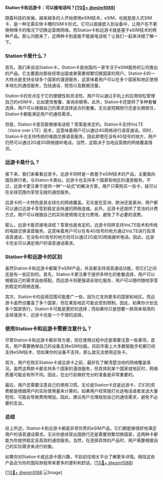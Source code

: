 **Station卡和远游卡：可以接电话吗？[[TG💪+ @esim1088](https://t.me/s/esim1088)]**

随着科技的发展，越来越多的人开始使用eSIM技术。eSIM，也就是嵌入式SIM卡，是一种无需实体卡槽的SIM卡形式。它可以直接嵌入到设备中，让用户在不更换物理卡的情况下切换运营商网络。而Station卡和远游卡就是基于eSIM技术的两种产品。那么问题来了，这两种卡到底能不能接电话呢？让我们一起来详细了解一下。

### Station卡是什么？

首先，我们来谈谈Station卡。Station卡是由国内一家专注于eSIM服务的公司推出的产品。它主要面向那些经常出国或者需要频繁切换国家的用户。Station卡的一大特点是支持全球多个国家的漫游服务，这意味着用户可以在多个国家和地区使用本地化的通信服务，包括通话、短信以及数据流量。

Station卡的优点在于它的便捷性和灵活性。用户可以通过手机上的应用轻松管理自己的eSIM卡，比如更改套餐、查询余额等。此外，Station卡还提供了多种套餐选择，用户可以根据自己的需求选择适合的套餐。无论是短期旅行还是长期居住，Station卡都能满足用户的通信需求。

但是，Station卡是否能够接电话呢？答案是肯定的。Station卡支持VoLTE（Voice over LTE）技术，这意味着用户可以通过4G网络进行语音通话。同时，Station卡也支持传统的电路交换语音服务，因此即使在没有4G信号的地方，用户仍然可以通过2G或3G网络接听电话。当然，这取决于当地运营商的网络覆盖情况。

### 远游卡是什么？

接下来，我们来看看远游卡。远游卡同样是一款基于eSIM技术的产品，主要面向国际旅行者。与Station卡类似，远游卡也支持多个国家和地区的漫游服务。不过，远游卡更注重于提供一种“一站式”的解决方案，用户只需购买一张卡，就可以在全球范围内享受无缝的通信服务。

远游卡的一大特色是其全球化的网络覆盖。无论是在亚洲、欧洲还是美洲，用户都可以通过远游卡享受到稳定且快速的网络连接。此外，远游卡还提供了灵活的计费方式，用户可以根据自己的实际使用情况支付费用，避免了不必要的浪费。

那么，远游卡能否接电话呢？答案也是肯定的。远游卡同样支持VoLTE技术和传统的电路交换语音服务。这意味着用户可以在有4G信号的地方通过VoLTE进行高清语音通话，在没有4G信号的地方则可以通过2G或3G网络接听电话。因此，远游卡完全可以满足用户的语音通话需求。

### Station卡和远游卡的区别

虽然Station卡和远游卡都属于eSIM产品，并且都支持语音通话功能，但它们之间还是有一些区别的。首先，Station卡更注重于提供多样化的套餐选择，用户可以根据自己的需求自由搭配。而远游卡则更强调全球化服务，用户可以随时随地享受到稳定的网络连接。

其次，Station卡的适用范围可能更广一些，因为它支持更多的国家和地区。而远游卡虽然也覆盖了多个国家，但在某些地区可能会受到限制。因此，如果你计划去多个国家旅行，Station卡可能是更好的选择；而如果你只是想要一款简单易用的全球漫游卡，远游卡也是一个不错的选择。

### 使用Station卡和远游卡需要注意什么？

尽管Station卡和远游卡都非常方便，但在使用过程中还是需要注意一些事项。首先，用户需要确保自己的设备支持eSIM功能。目前市面上大多数智能手机都已经支持eSIM技术，但如果你的设备不支持，那么就无法使用这些卡。

其次，用户在购买Station卡或远游卡之前，最好先了解清楚当地的网络覆盖情况。虽然这两款卡都支持多个国家的漫游服务，但具体到某个国家或地区时，网络质量可能会有所不同。因此，在出行前做好充分的准备是非常重要的。

最后，用户还需要注意自己的使用习惯。无论是Station卡还是远游卡，它们的资费都是根据用户的实际使用量来计算的。如果用户经常拨打长途电话或者发送大量短信，可能会导致费用增加。因此，建议用户合理规划自己的通信需求，避免不必要的支出。

### 总结

综上所述，Station卡和远游卡都是非常优秀的eSIM产品，它们都能够很好地满足用户的语音通话需求。无论你是经常出国旅行还是需要频繁切换国家，这两种卡都能为你提供稳定且高效的通信服务。当然，在选择具体的产品时，用户需要根据自己的实际需求来进行权衡。

如果你对Station卡或远游卡感兴趣，不妨前往相关平台了解更多详情。相信这些产品会为你的国际旅程带来更多的便利和舒适。[[TG💪+ @esim1088](https://t.me/s/esim1088)]

[[TG💪+ @esim1088](https://t.me/s/esim1088) ![Image](https://i.postimg.cc/4NQfJmqS/Snipaste-2025-05-13-00-14-12.png)]